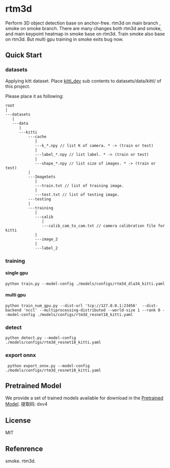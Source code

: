 # rtm3d
Perform 3D object detection base on anchor-free. rtm3d on main branch , smoke on smoke branch.
There are many changes both rtm3d and smoke, and main keypoint heatmap in smoke base on rtm3d. 
Train smoke also base on rtm3d. But multi gpu training in smoke exits bug now.


## Quick Start
### datasets
Applying kitt dataset. Place [kitti_dev](https://github.com/hitfee01/kitti_dev) sub contents to datasets/data/kitti/ of this project.

Please place it as following:

    root
    |
    ---datasets
       |
       ---data
          |
          ---kitti
              ---cache
                 |
                 ---k_*.npy // list K of camera. * -> (train or test)
                 |
                 ---label_*.npy // list label. * -> (train or test) 
                 |
                 ---shape_*.npy // list size of images. * -> (train or test)
              |
              ---ImageSets
                 |
                 ---train.txt // list of training image.
                 |
                 ---test.txt // list of testing image.
              ---testing
              |
              ---training
                 |
                 ---calib
                    |
                    ---calib_cam_to_cam.txt // camera calibration file for kitti
                 |
                 ---image_2
                 |
                 ---label_2
          

### training

#### single gpu
    python train.py --model-config ./models/configs/rtm3d_dla34_kitti.yaml 

#### multi gpu
    python train_num_gpu.py --dist-url 'tcp://127.0.0.1:23456'  --dist-backend 'nccl' --multiprocessing-distributed --world-size 1 --rank 0 --model-config ./models/configs/rtm3d_resnet18_kitti.yaml 


### detect
    python detect.py --model-config ./models/configs/rtm3d_resnet18_kitti.yaml
    
### export onnx
     python export_onnx.py --model-config ./models/configs/rtm3d_resnet18_kitti.yaml
    
## Pretrained Model
We provide a set of trained models available for download in the  [Pretrained Model](https://pan.baidu.com/s/1G7pI7Gl-UROfNzyMxnWGtg).
提取码: dxv4

## License
MIT

## Refenrence
smoke.
rtm3d.
